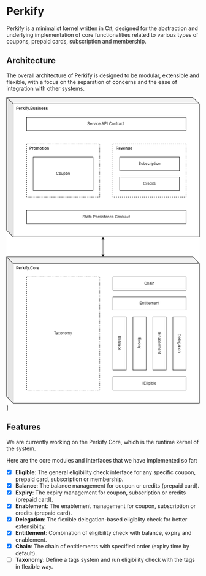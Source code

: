 # Perkify

Perkify is a minimalist kernel written in C#, designed for the abstraction and underlying implementation of core functionalities related to various types of coupons, prepaid cards, subscription and membership.

## Architecture

The overall architecture of Perkify is designed to be modular, extensible and flexible, with a focus on the separation of concerns and the ease of integration with other systems.

![Perkify Architecture](./doc/perkify.architecture.png)]

## Features

We are currently working on the Perkify Core, which is the runtime kernel of the system.

Here are the core modules and interfaces that we have implemented so far:
- [x] **Eligible**: The general eligibility check interface for any specific coupon, prepaid card, subscription or membership.
- [x] **Balance**: The balance management for coupon or credits (prepaid card).
- [x] **Expiry**: The expiry management for coupon, subscription or credits (prepaid card).
- [x] **Enablement**: The enablement management for coupon, subscription or credits (prepaid card).
- [x] **Delegation**: The flexible delegation-based eligiblity check for better extensibiity.
- [x] **Entitlement**: Combination of eligibility check with balance, expiry and enablement.
- [x] **Chain**: The chain of entitlements with specified order (expiry time by default).
- [ ] **Taxonomy**: Define a tags system and run eligibility check with the tags in flexible way.
